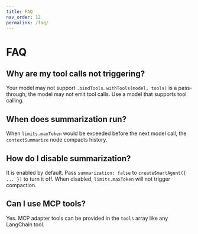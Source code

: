 ```yaml
---
title: FAQ
nav_order: 12
permalink: /faq/
---
```


# FAQ

## Why are my tool calls not triggering?
Your model may not support `.bindTools`. `withTools(model, tools)` is a pass-through; the model may not emit tool calls. Use a model that supports tool calling.

## When does summarization run?
When `limits.maxToken` would be exceeded before the next model call, the `contextSummarize` node compacts history.

## How do I disable summarization?
It is enabled by default. Pass `summarization: false` to `createSmartAgent({ ... })` to turn it off. When disabled, `limits.maxToken` will not trigger compaction.

## Can I use MCP tools?
Yes. MCP adapter tools can be provided in the `tools` array like any LangChain tool.
